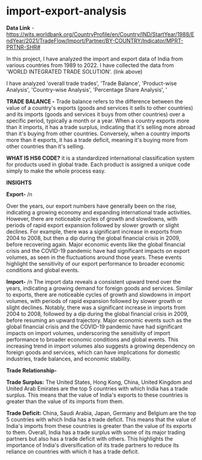 # import-export-analysis

**Data Link** - https://wits.worldbank.org/CountryProfile/en/Country/IND/StartYear/1988/EndYear/2021/TradeFlow/Import/Partner/BY-COUNTRY/Indicator/MPRT-PRTNR-SHR#

In this project, I have analyzed the import and export data of India from various countries from 1989 to 2022. 
I have collected the data from 'WORLD INTEGRATED TRADE SOLUTION'. (link above)

I have analyzed 'overall trade trades', 'Trade Balance', 'Product-wise Analysis', 'Country-wise Analysis', 'Percentage Share Analysis', '

**TRADE BALANCE -** 
Trade balance refers to the difference between the value of a country's exports (goods and services it sells to other countries) and its imports (goods and services it buys from other countries) over a specific period, typically a month or a year.
When a country exports more than it imports, it has a trade surplus, indicating that it's selling more abroad than it's buying from other countries. Conversely, when a country imports more than it exports, it has a trade deficit, meaning it's buying more from other countries than it's selling.


**WHAT IS HS6 CODE?**
it is a standardized international classification system for products used in global trade. Each product is assigned a unique code simply to make the whole process easy.



**INSIGHTS**



**Export-** /n

Over the years, our export numbers have generally been on the rise, indicating a growing economy and expanding international trade activities. However, there are noticeable cycles of growth and slowdowns, with periods of rapid export expansion followed by slower growth or slight declines. For example, there was a significant increase in exports from 2004 to 2008, but then a dip during the global financial crisis in 2009, before recovering again. Major economic events like the global financial crisis and the COVID-19 pandemic have had significant impacts on export volumes, as seen in the fluctuations around those years. These events highlight the sensitivity of our export performance to broader economic conditions and global events.


**Import-** /n
The import data reveals a consistent upward trend over the years, indicating a growing demand for foreign goods and services. Similar to exports, there are noticeable cycles of growth and slowdowns in import volumes, with periods of rapid expansion followed by slower growth or slight declines. Notably, there was a significant increase in imports from 2004 to 2008, followed by a dip during the global financial crisis in 2009, before resuming an upward trajectory. Major economic events such as the global financial crisis and the COVID-19 pandemic have had significant impacts on import volumes, underscoring the sensitivity of import performance to broader economic conditions and global events. This increasing trend in import volumes also suggests a growing dependency on foreign goods and services, which can have implications for domestic industries, trade balances, and economic stability.


**Trade Relationship-**

**Trade Surplus:** The United States, Hong Kong, China, United Kingdom and United Arab Emirates are the top 5 countries with which India has a trade surplus. This means that the value of India's exports to these countries is greater than the value of its imports from them.


**Trade Deficit:** China, Saudi Arabia, Japan, Germany and Belgium are the top 5 countries with which India has a trade deficit. This means that the value of India's imports from these countries is greater than the value of its exports to them.
Overall, India has a trade surplus with some of its major trading partners but also has a trade deficit with others. This highlights the importance of India's diversification of its trade partners to reduce its reliance on countries with which it has a trade deficit.

